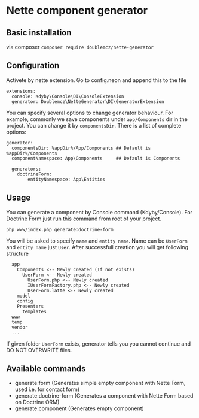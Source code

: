 # Nette component generator

## Basic installation
via composer `composer require doublemcz/nette-generator`

## Configuration
Activete by nette extension. Go to config.neon and append this to the file
```
extensions:
  console: Kdyby\Console\DI\ConsoleExtension
  generator: Doublemcz\NetteGenerator\DI\GeneratorExtension
```

You can specify several options to change generator behaviour. For example, commonly we save components under `app/Components` dir in the project. You can change it by `componentsDir`. There is a list of complete options:

```
generator:
  componentsDir: %appDir%/App/Components ## Default is %appDir%/Components
  componentNamespace: App\Components     ## Default is Components

  generators:
  	doctrineForm:
  		entityNamespace: App\Entities
```

## Usage
You can generate a component by Console command (Kdyby/Console). For Doctrine Form just run this command from root of your project.
```
php www/index.php generate:doctrine-form
```

You will be asked to specify `name` and `entity name`. Name can be `UserForm` and `entity name` just `User`. After successfull creation you will get following structure

```
  app
    Components <-- Newly created (If not exists)
      UserForm <-- Newly created
        UserForm.php <-- Newly created
        IUserFormFactory.php <-- Newly created
        UserForm.latte <-- Newly created
    model
    config
    Presenters
      templates
  www
  temp
  vendor
  ...
```

If given folder `UserForm` exists, generator tells you you cannot continue and DO NOT OVERWRITE files.

## Available commands
 - generate:form (Generates simple empty component with Nette Form, used i.e. for contact form)
 - generate:doctrine-form  (Generates a component with Nette Form based on Doctrine ORM)
 - generate:component  (Generates empty component)
